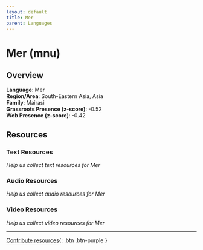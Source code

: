 ```yaml
---
layout: default
title: Mer
parent: Languages
---
```


# Mer (mnu)

## Overview

**Language**: Mer  
**Region/Area**: South-Eastern Asia, Asia  
**Family**: Mairasi  
**Grassroots Presence (z-score)**: -0.52  
**Web Presence (z-score)**: -0.42  

## Resources

### Text Resources
*Help us collect text resources for Mer*

### Audio Resources
*Help us collect audio resources for Mer*

### Video Resources
*Help us collect video resources for Mer*

---

[Contribute resources](https://forms.office.com/e/1SfLJx3u1r){: .btn .btn-purple }

